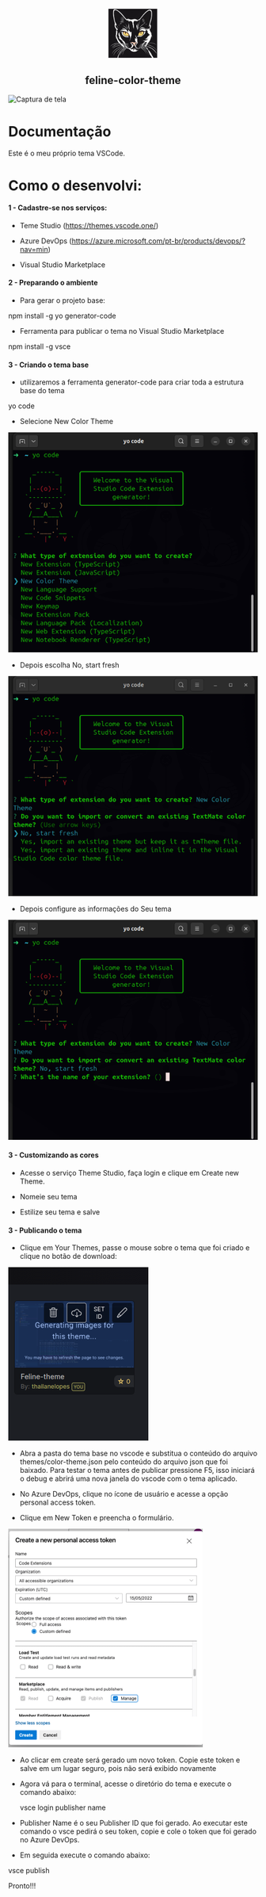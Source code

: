 <p align="center">
  <a href="https://linktr.ee/thailanelopes">
    <img alt="feline-color-theme icon" src="icon.png" width="100" />
  </a>
</p>
<h2 align="center">feline-color-theme</h2>

![Captura de tela](images/code-example.jpg)

# Documentação

Este é o meu próprio tema VSCode.


# Como o desenvolvi:

#### 1 - Cadastre-se nos serviços:

- Teme Studio (https://themes.vscode.one/)

- Azure DevOps (https://azure.microsoft.com/pt-br/products/devops/?nav=min)

- Visual Studio Marketplace

#### 2 - Preparando o ambiente

- Para gerar o projeto base:

npm install -g yo generator-code

- Ferramenta para publicar o tema no Visual Studio Marketplace

npm install -g vsce


#### 3 - Criando o tema base

- utilizaremos a ferramenta generator-code para criar toda a estrutura base do tema

yo code

- Selecione New Color Theme

![Captura de Tela 1](images/Captura-de-tela-1.png)

- Depois escolha No, start fresh

![Captura de Tela 2](images/Captura-de-tela-2.png)

- Depois configure as informações do Seu tema

![Captura de Tela 3](images/Captura-de-tela-3.png)

#### 3 - Customizando as cores

- Acesse o serviço Theme Studio, faça login e clique em Create new Theme.

- Nomeie seu tema

- Estilize seu tema e salve

#### 3 - Publicando o tema

- Clique em Your Themes, passe o mouse sobre o tema que foi criado e clique no botão de download:


![Captura de Tela 4](images/Captura-de-tela-4.png)

- Abra a pasta do tema base no vscode e substitua o conteúdo do arquivo themes/color-theme.json pelo conteúdo do arquivo json que foi baixado. Para testar o tema antes de publicar pressione F5, isso iniciará o debug e abrirá uma nova janela do vscode com o tema aplicado.


- No Azure DevOps, clique no ícone de usuário e acesse a opção personal access token.

- Clique em New Token e preencha o formulário.

![Captura de Tela 1](images/Captura-de-tela-5.png)

- Ao clicar em create será gerado um novo token. Copie este token e salve em um lugar seguro, pois não será exibido novamente

- Agora vá para o terminal, acesse o diretório do tema e execute o comando abaixo:
  
  vsce login publisher name
      
-  Publisher Name é o seu Publisher ID que foi gerado. Ao executar este comando o vsce pedirá o seu token, copie e cole o token que foi gerado no Azure DevOps.

-    Em seguida execute o comando abaixo:
  
  vsce publish

Pronto!!!
